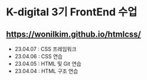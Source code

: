 # K-digital 3기 FrontEnd 수업
## https://wonilkim.github.io/htmlcss/
+ 23.04.07 : CSS 프레임워크
+ 23.04.06 : CSS 연습
+ 23.04.05 : HTML 및 Git 연습
+ 23.04.04 : HTML 구조 연습


